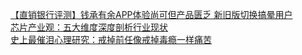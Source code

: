   
[【直销银行评测】钱承有余APP体验尚可但产品匮乏 新旧版切换搞晕用户](http://www.dianyue.me/archives/319/j22bezdpdwux03t6/)  
[芯片产业观：五大维度深度剖析行业现状](http://www.dianyue.me/archives/851/0sd006t5gnbku0vx/)  
[史上最催泪心理研究：戒掉前任像戒掉毒瘾一样痛苦](http://www.dianyue.me/archives/365/0bp6qob4ne3sv381/)